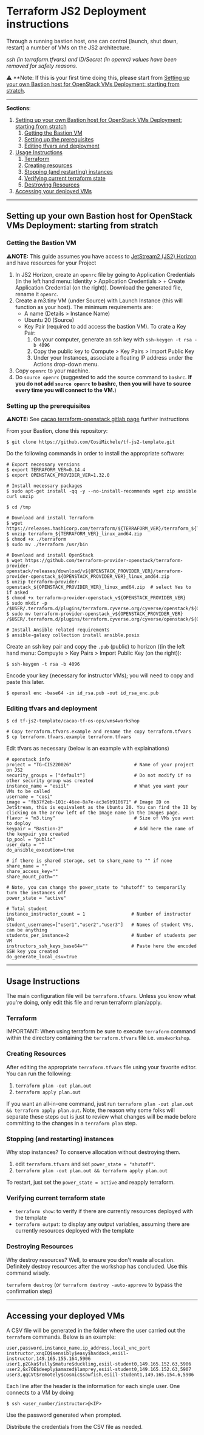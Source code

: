 # Terraform JS2 Deployment instructions

Through a running bastion host, one can control (launch, shut down, restart) a number of VMs on the JS2 architecture.

*ssh (in terraform.tfvars) and ID/Secret (in openrc) values have been removed for safety reasons.*

:warning: **Note: If this is your first time doing this, please start from [Setting up your own Bastion host for OpenStack VMs Deployment: starting from stratch](#setting-up-your-own-bastion-host-for-openstack-vms-deployment-starting-from-stratch).

---

**Sections**:

1. [Setting up your own Bastion host for OpenStack VMs Deployment: starting from stratch](#setting-up-your-own-bastion-host-for-openstack-vms-deployment-starting-from-stratch)
    1. [Getting the Bastion VM](#getting-the-bastion-vm)
    2. [Setting up the prerequisites](#setting-up-the-prerequisites)
    3. [Editing tfvars and deployment](#editing-tfvars-and-deployment)
2. [Usage Instructions](#usage-instructions)
    1. [Terraform](#terraform)
    2. [Creating resources](#creating-resources)
    3. [Stopping (and restarting) instances](#stopping-and-restarting-instances)
    4. [Verifying current terraform state](#verifying-current-terraform-state)
    5. [Destroying Resources](#destroying-resources)
3. [Accessing your deployed VMs](#accessing-your-deployed-vms)
---

## Setting up your own Bastion host for OpenStack VMs Deployment: starting from stratch 

### Getting the Bastion VM
⚠️**NOTE:** This guide assumes you have access to [JetStream2 (JS2) Horizon](https://js2.jetstream-cloud.org/auth/login/?next=/project/instances/) and have resources for your Project

1. In JS2 Horizon, create an `openrc` file by going to Application Credentials (in the left hand menu: Identity > Application Credentials > + Create Application Credential (on the right)). Download the generated file, rename it `openrc`.
2. Create a m3.tiny VM (under Source) with Launch Instance (this will function as your host). The minimum requirements are:
    - A name (Details > Instance Name)
    - Ubuntu 20 (Source)
    - Key Pair (required to add access the bastion VM). To crate a Key Pair:
        1. On your computer, generate an ssh key with `ssh-keygen -t rsa -b 4096`
        2. Copy the public key to Compute > Key Pairs > Import Public Key
        3. Under your Instances, associate a floating IP address under the Actions drop-down menu.
3. Copy `openrc` to your machine.
4. Do `source openrc` (suggested to add the source command to `bashrc`. **If you do not add `source openrc` to bashrc, then you will have to source every time you will connect to the VM.**)

### Setting up the prerequisites
⚠️**NOTE:** See [cacao terraform-openstack gitlab page](https://gitlab.com/cyverse/cacao-tf-os-ops/-/tree/main/) further instructions

From your Bastion, clone this repository:

```
$ git clone https://github.com/CosiMichele/tf-js2-template.git
```

Do the following commands in order to install the appropriate software:

```
# Export necessary versions
$ export TERRAFORM_VER=0.14.4  
$ export OPENSTACK_PROVIDER_VER=1.32.0

# Install necessary packages
$ sudo apt-get install -qq -y --no-install-recommends wget zip ansible curl unzip   

$ cd /tmp 

# Download and install Terraform
$ wget https://releases.hashicorp.com/terraform/${TERRAFORM_VER}/terraform_${TERRAFORM_VER}_linux_amd64.zip 
$ unzip terraform_${TERRAFORM_VER}_linux_amd64.zip  
$ chmod +x ./terraform 
$ sudo mv ./terraform /usr/bin

# Download and install OpenStack
$ wget https://github.com/terraform-provider-openstack/terraform-provider-openstack/releases/download/v${OPENSTACK_PROVIDER_VER}/terraform-provider-openstack_${OPENSTACK_PROVIDER_VER}_linux_amd64.zip 
$ unzip terraform-provider-openstack_${OPENSTACK_PROVIDER_VER}_linux_amd64.zip  # select Yes to if asked 
$ chmod +x terraform-provider-openstack_v${OPENSTACK_PROVIDER_VER}  
$ sudo mkdir -p /$USER/.terraform.d/plugins/terraform.cyverse.org/cyverse/openstack/${OPENSTACK_PROVIDER_VER}/linux_amd64 
$ sudo mv terraform-provider-openstack_v${OPENSTACK_PROVIDER_VER} /$USER/.terraform.d/plugins/terraform.cyverse.org/cyverse/openstack/${OPENSTACK_PROVIDER_VER}/linux_amd64/  

# Install Ansible related requirements
$ ansible-galaxy collection install ansible.posix 
```

Create an ssh key pair and copy the `.pub` (public) to horizon ((in the left hand menu: Compuyte > Key Pairs > Import Public Key (on the right)):
```
$ ssh-keygen -t rsa -b 4096 
```
Encode your key (necessary for instructor VMs); you will need to copy and paste this later.
```
$ openssl enc -base64 -in id_rsa.pub -out id_rsa_enc.pub  
```

### Editing tfvars and deployment

```
$ cd tf-js2-template/cacao-tf-os-ops/vms4workshop

# Copy terraform.tfvars.example and rename the copy terraform.tfvars
$ cp terraform.tfvars.example terraform.tfvars
```

Edit tfvars as necessary (below is an example with explainations)

```
# openstack info
project = "TG-CIS220026"                       # Name of your project on JS2
security_groups = ["default"]                  # Do not modify if no other security group was created
instance_name = "esiil"                        # What you want your VMs to be called
username = "cosi" 
image = "fb37f2eb-101c-46ee-8a7e-ac3e9b910671" # Image ID on JetStream, this is equivalent as the Ubuntu 20. You can find the ID by clicking on the arrow left of the Image name in the Images page.
flavor = "m3.tiny"                             # Size of VMs you want to deploy
keypair = "Bastion-2"                          # Add here the name of the keypair you created
ip_pool = "public"
user_data = ""
do_ansible_execution=true

# if there is shared storage, set to share_name to "" if none
share_name = ""
share_access_key=""
share_mount_path=""

# Note, you can change the power_state to "shutoff" to temporarily turn the instances off
power_state = "active"

# Total student 
instance_instructor_count = 1                 # Number of instructor VMs
student_usernames=["user1","user2","user3"]   # Names of student VMs, can be anything
students_per_instance=2                       # Number of students per VM
instructors_ssh_keys_base64=""                # Paste here the encoded SSH key you created
do_generate_local_csv=true
```

---

## Usage Instructions

The main configuration file will be `terraform.tfvars`. Unless you know what you're doing, only edit this file and rerun terraform plan/apply.

### Terraform

IMPORTANT: When using terraform be sure to execute `terraform` command within the directory containing the `terraform.tfvars` file i.e. `vms4workshop`.

### Creating Resources
After editing the appropriate `terraform.tfvars` file using your favorite editor. You can run the following:

1. `terraform plan -out plan.out`
2. `terraform apply plan.out`

If you want an all-in-one command, just run `terraform plan -out plan.out && terraform apply plan.out`. Note, the reason why some folks will separate these steps out is just to review what changes will be made before committing to the changes in a `terraform plan` step.

### Stopping (and restarting) instances
Why stop instances? To conserve allocation without destroying them.

1. edit `terraform.tfvars` and set `power_state = "shutoff"`.
2. `terraform plan -out plan.out && terraform apply plan.out`

To restart, just set the `power_state = active` and reapply terraform.

### Verifying current terraform state

* `terraform show`: to verify if there are currently resources deployed with the template
* `terraform output`: to display any output variables, assuming there are currently resources deployed with the template

### Destroying Resources
Why destroy resources? Well, to ensure you don't waste allocation. Definitely destroy resources after the workshop has concluded. Use this command wisely.

`terraform destroy` (or `terraform destroy -auto-approve` to bypass the confirmation step)

---

## Accessing your deployed VMs

A CSV file will be generated in the folder where the user carried out the `terraform` commands. Below is an example:

```
user,password,instance_name,ip_address,local_vnc_port
instructor,xnqIQ$sensibly$easy$haddock,esiil-instructor,149.165.155.164,5906
user1,p2Gka$fully$mature$duckling,esiil-student0,149.165.152.63,5906
user2,Gx7OE$deeply$amazed$lamprey,esiil-student0,149.165.152.63,5907
user3,qqCVt$remotely$cosmic$sawfish,esiil-student1,149.165.154.6,5906
```

Each line after the header is the information for each single user. One connects to a VM by doing

```
$ ssh <user_number/instructor>@<IP>
```
Use the password generated when prompted.

Distribute the credentials from the CSV file as needed.